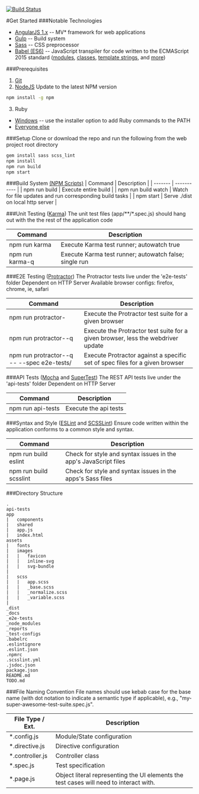 [![Build Status](http://tfs:8080/tfs/MayoClinic/_apis/public/build/definitions/2f49d3e6-4c50-4efe-9a92-a45130cc4a0a/545/badge)](http://tfs/tfs/MayoClinic/Mayo%20Open%20Developer%20Network/_git/mayo-web-basecamp?path=%2F&version=GBdevelop&_a=contents)

#Get Started
###Notable Technologies
- [AngularJS 1.x](https://angularjs.org/) -- MV* framework for web applications
- [Gulp](http://gulpjs.com/) -- Build system
- [Sass](http://sass-lang.com/) -- CSS preprocessor
- [Babel (ES6)](https://babeljs.io/) -- JavaScript transpiler for code written to the ECMAScript 2015 standard ([modules](https://babeljs.io/docs/learn-es2015/#modules), [classes](https://babeljs.io/docs/learn-es2015/#classes), [template strings](https://babeljs.io/docs/learn-es2015/#template-strings), and [more](https://babeljs.io/docs/learn-es2015/))

###Prerequisites
1. [Git](https://git-scm.com/downloads)
2. [NodeJS](https://nodejs.org/en/)
Update to the latest NPM version
  ```bash
  npm install -g npm
  ```
3. Ruby
  - [Windows](http://rubyinstaller.org/) -- use the installer option to add Ruby commands to the PATH
  - [Everyone else](https://www.ruby-lang.org/en/)

###Setup
Clone or download the repo and run the following from the web project root directory

```bash
gem install sass scss_lint
npm install
npm run build
npm start
```

###Build System [(NPM Scripts)](https://docs.npmjs.com/misc/scripts)
|  Command  |  Description  |
|  -------  |  -----------  |
|  npm run build  |  Execute entire build  |
|  npm run build watch  |  Watch for file updates and run corresponding build tasks  |
|  npm start  |  Serve ./dist on local http server  |


###Unit Testing ([Karma](https://karma-runner.github.io/0.13/index.html))
The unit test files (app/\*\*/\*.spec.js) should hang out with the the rest of the application code

|  Command  |  Description  |
|  -------  |  -----------  |
|  npm run karma  |  Execute Karma test runner;  autowatch true  |
|  npm run karma-q  |  Execute Karma test runner;  autowatch false;  single run  |


###E2E Testing ([Protractor](http://www.protractortest.org/#/))
The Protractor tests live under the 'e2e-tests' folder
Dependent on HTTP Server
Available browser configs: firefox, chrome, ie, safari

|  Command  |  Description  |
|  -------  |  -----------  |
|  npm run protractor-<browser>  |  Execute the Protractor test suite for a given browser  |
|  npm run protractor-<browser>-q  |  Execute the Protractor test suite for a given browser, less the webdriver update  |
|  npm run protractor-<browser>-q -- --spec e2e-tests/<path to specs>  |  Execute Protractor against a specific set of spec files for a given browser  |


###API Tests ([Mocha](https://mochajs.org/) and [SuperTest](https://github.com/visionmedia/supertest))
The REST API tests live under the 'api-tests' folder
Dependent on HTTP Server

|  Command  |  Description  |
|  ---  |  ---  |
|  npm run api-tests  |  Execute the api tests  |


###Syntax and Style ([ESLint](http://eslint.org/) and [SCSSLint](https://github.com/brigade/scss-lint))
Ensure code written within the application conforms to a common style and syntax.

|  Command  |  Description  |
|  ---  |  ---  |
|  npm run build eslint  |  Check for style and syntax issues in the app's JavaScript files |
|  npm run build scsslint  |  Check for style and syntax issues in the apps's Sass files  |



###Directory Structure
```
.
api-tests
app
|   components
|   shared
|   app.js
|   index.html
assets
|   fonts
|   images
|   |   favicon
|   |   inline-svg
|   |   svg-bundle
|   
|   scss
|   |   app.scss
|   |   _base.scss
|   |   _normalize.scss
|   |   _variable.scss
|
_dist
_docs
_e2e-tests
_node_modules
_reports
_test-configs
.babelrc
.eslintignore
.eslint.json
.npmrc
.scsslint.yml
.jsdoc.json
package.json
README.md
TODO.md
```

###File Naming Convention
File names should use kebab case for the base name (with dot notation to indicate a semantic type if applicable), e.g., "my-super-awesome-test-suite.spec.js".

|  File Type / Ext.  |  Description  |
|  ---  |  ---  |
|  *.config.js  |  Module/State configuration  |
|  *.directive.js  |  Directive configuration  |
|  *.controller.js  |  Controller class  |
|  *.spec.js  |  Test specification  |
|  *.page.js  |  Object literal representing the UI elements the test cases will need to interact with.  |
